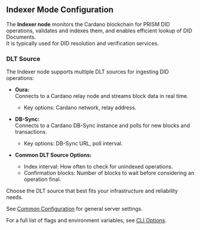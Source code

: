 ## Indexer Mode Configuration

The **Indexer node** monitors the Cardano blockchain for PRISM DID operations, validates and indexes them, and enables efficient lookup of DID Documents.  
It is typically used for DID resolution and verification services.

### DLT Source

The Indexer node supports multiple DLT sources for ingesting DID operations:

- **Oura:**  
  Connects to a Cardano relay node and streams block data in real time.
  - Key options: Cardano network, relay address.

- **DB-Sync:**  
  Connects to a Cardano DB-Sync instance and polls for new blocks and transactions.
  - Key options: DB-Sync URL, poll interval.

- **Common DLT Source Options:**  
  - Index interval: How often to check for unindexed operations.
  - Confirmation blocks: Number of blocks to wait before considering an operation final.

Choose the DLT source that best fits your infrastructure and reliability needs.

See [Common Configuration](./common.md) for general server settings.

For a full list of flags and environment variables, see [CLI Options](../references/cli-options.md).
